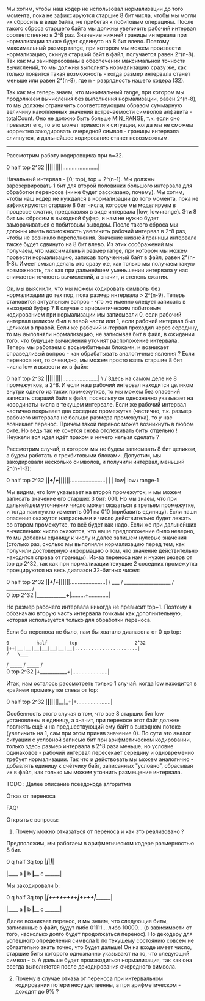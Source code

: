 Мы хотим, чтобы наш кодер не использовал нормализации до того момента, пока не зафиксируются старшие 8 бит числа,
 чтобы мы могли их сбросить в виде байта, не прибегая к побитовым операциям.
 После такого сброса старшего байта мы должны увеличить рабочий интервал соответственно в 2^8 раз.
 Значение нижней границы интервала при нормализации также будет сдвинуто на 8 бит влево.
 Поэтому максимальный размер range, при котором мы можем произвести нормализацию, скинув старший байт в файл,
  получается равен 2^(n-8). Так как мы заинтересованы в обеспечении максимальной точности вычислений, то
   мы должны выполнять нормализацию сразу же, как только появится такая возможность - когда размер интервала
   станет меньше или равен 2^(n-8), где n - разрядность нашего кодера (32).

Так как мы теперь знаем, что минимальный range, при котором мы продолжаем вычисления без выполнения нормализации,
равен 2^(n-8), то мы должны ограничить соответствующим образом суммарную величину накопленных значений встречаемости
символов алфавита - totalCount. Оно не должно быть больше MIN_RANGE, т.к. если оно превысит его, то это может привести
к ситуации, когда мы не сможем корректно закодировать очередной символ - границы интервала слипнутся, и дальнейшее
кодирование станет невозможным.

----------

Рассмотрим работу кодировщика при n=32.

0          half        top                     2^32
|__|__|__|__|__|__|__|__|.......................|

Начальный интервал - [0; top), top = 2^(n-1). Мы должны зарезервировать 1 бит для второй половинки большого интервала
для обработки переносов (ниже будет рассказано, почему). Мы хотим, чтобы наш кодер не нуждался в нормализации до того
момента, пока не зафиксируются старшие 8 бит числа, которое мы моделируем в процессе сжатия, представляя в виде
интервала [low, low+range). Эти 8 бит мы сбросим в выходной буфер, и нам не нужно будет заморачиваться с побитовым
выводом. После такого сброса мы должны иметь возможность увеличить рабочий интервал в 2^8 раз, чтобы не возникло
переполнения. Значение нижней границы интервала также будет сдвинуто на 8 бит влево. Из этих соображений мы получаем, что
максимальный размер range, при котором мы можем провести нормализацию, записав полученный байт в файл, равен
2^(n-1-8). Имеет смысл делать это сразу же, как только мы получаем такую возможность, так как при дальнейшем уменьшении
интервала у нас снижается точность вычислений, а значит, и степень сжатия.

Ок, мы выяснили, что мы можем кодировать символы без нормализации до тех пор, пока размер интервала > 2^(n-9).
Теперь становится актуальным вопрос - что же именно следует записать в выходной буфер ? В случае с арифметическим побитовым
кодированием при нормализации мы записывали 0, если рабочий интервал целиком был в левой части или 1, если рабочий
интервал был целиком в правой. Если же рабочий интервал проходил через середину, то мы выполняли нормализацию, не записывая
бит в файл, в ожидании того, что будущие вычисления уточнят расположение интервала. Теперь мы работаем с восьмибитными
блоками, и возникает справедливый вопрос - как обрабатывать аналогичные явления ? Если переноса нет, то очевидно, мы можем
просто взять старшие 8 бит числа low и вывести их в файл:

0          half        top                     2^32
|__|__|__|__|__|__|__|__|.......................|
\                      /
Здесь на самом деле не 8 промежутков, а 2^8. И если наш рабочий интервал находится целиком внутри одного из таких промежутков,
то мы можем без опасений записать старший байт в файл, поскольку он однозначно указывает на координаты числа в текущем
интервале. Если же рабочий интервал частично покрывает два соседних промежутка (частично, т.к. размер рабочего интервала
не больше размера промежутка), то у нас возникает перенос. Причем такой перенос может возникнуть в любом бите.
Но ведь так не хочется снова отслеживать биты отдельно ! Неужели вся идея идёт прахом и ничего нельзя сделать ?

Рассмотрим случай, в котором мы
не будем записывать 8 бит целиком, а будем работать с трехбитовыми блоками. Допустим, мы закодировали несколько символов,
и получили интервал, меньший 2^(n-1-3):

0          half        top                     2^32
|__|_+|+_|__|__|__|__|__|.......................|
     | |
    low|
   low+range-1

Мы видим, что low указывает на второй промежуток, и мы можем записать значение его старших 3 бит: 001.
Но мы знаем, что при дальнейшем уточнении число может оказаться в третьем промежутке, и тогда нам нужно
изменить 001 на 010 (прибавить единицу). Если наши опасения окажутся напрасными и число действительно будет
лежать во втором промежутке, то всё будет как надо. Если же при дальнейших вычислениях число окажется, что
наше предположение было неверно, то мы добавим единицу к числу и далее запишем нулевые значения (столько раз,
сколько мы выполняли нормализацию перед тем, как получили достоверную информацию о том, что значение
действительно находится справа от границы). Из-за переноса нам и нужен резерв от top до 2^32, так как
при нормализации текущие 2 соседних промежутка проецируются на весь диапазон 32-битных чисел:

  0          half        top                     2^32
  |__|_+|+_|__|__|__|__|__|.......................|
    /       \___
   /            \___________________
  /                                 \__________
 /                                             \
0                      top                     2^32
|_________________+_____|.........+.............|

Но размер рабочего интервала никогда не превысит top+1. Поэтому я обозначаю вторую часть интервала точками как
дополнительную, которая используется только для обработки переноса.

Если бы переноса не было, нам бы хватало диапазона от 0 до top:

    0          half        top                     2^32
    |++|__|__|__|__|__|__|__|.......................|
    /   \___
   /        \_____
  /               \_____
 /                      \
0                      top                     2^32
|____+________________+_|.......................|

Итак, нам осталось рассмотреть только 1 случай: когда low находится в крайнем промежутке слева от top:

0          half        top                     2^32
|__|__|__|__|__|__|__|_+|+......................|

Особенность этого случая в том, что все 8 старших бит low установлены в единицу, а значит, при переносе
этот байт должен повлиять ещё и на предшествующий ему байт в выходном потоке (увеличить на 1, сам при этом
приняв значение 0). По сути это аналог ситуации с условной записью бит при арифметическом кодировании,
только здесь размер интервала в 2^8 раза меньше, но условие одинаковое - рабочий интервал пересекает
середину и одновременно требует нормализации. Так что и действовать мы можем аналогично - добавлять
единицу к счётчику байт, записанных "условно", сбрасывая их в файл, как только мы можем уточнить
размещение интервала.

TODO : Далее описание псевдокода алгоритма

Отказ от переноса

FAQ:

Открытые вопросы:

1) Почему можно отказаться от переноса и как это реализовано ?

Предположим, мы работаем в арифметическом кодере размерностью 8 бит.

 0         q       half       3q        top
 |_________|_________|_________|_________|

 |____ a ____|____ b ____|______ c ______|

Мы закодировали b:

 0         q       half       3q        top
 |_________|_++++++++|++++_____|_________|

 |____ a ____|____ b ____|______ c ______|

Далее возникает перенос, и мы знаем, что следующие биты, записанные в файл, будут либо
01111... либо 10000... (в зависимости от того, насколько долго будет продолжаться перенос).
Но декодеру для успешного определения символа b по текущему состоянию совсем не обязательно
знать точно, что будет дальше! Он на входе имеет число, старшие биты которого однозначно
указывают на то, что следующий символ - b. А дальше будет производиться нормализация,
так как она всегда выполняется после декодирования очередного символа.

2) Почему в случае отказа от переноса при интервальном кодировании потери несущественны,
 а при арифметическом - доходят до 9% ?